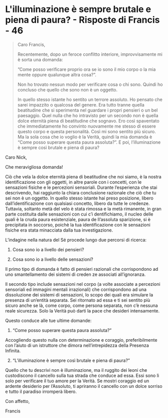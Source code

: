 # L'illuminazione è sempre brutale e piena di paura? - Risposte di Francis - 46

>Caro Francis,
>
>Recentemente, dopo un feroce conflitto interiore, improvvisamente mi è sorta una domanda:
>
>”Come posso verificare proprio ora se io sono il mio corpo o la mia mente oppure qualunque altra cosa?”.
>
>Non ho trovato nessun modo per verificare cosa o chi sono. Quindi ho concluso che quello che sono non è un oggetto.
>
>In quello stesso istante ho sentito un terrore assoluto. Ho pensato che sarei impazzito o qualcosa del genere. Era tutto tranne quella beatitudine che si sperimenta nel guardare i propri pensieri o un bel paesaggio. Quel nulla che ho intravisto per un secondo non è quella dolce eternità piena di beatitudine che sognavo. Ero così spaventato che immediatamente ho convinto nuovamente me stesso di essere questo corpo e questa personalità. Così mi sono sentito più sicuro. Ma la sola cosa che io voglio è la Verità, quindi la mia domanda è “Come posso superare questa paura assoluta?”. E poi, l’illuminazione è sempre così brutale e piena di paura?

Caro Nick,

Che meravigliosa domanda!

Ciò che vela la dolce eternità piena di beatitudine che noi siamo, è la nostra identificazione con gli oggetti, in altre parole con i concetti, con le sensazioni fisiche e le percezioni sensoriali. Durante l’esperienza che stai descrivendo, hai raggiunto la chiara conclusione razionale che ciò che tu sei non è un oggetto. In quello stesso istante hai preso posizione, libero dall’identificazione con qualsiasi concetto, libero da tutte le credenze. Tuttavia, soltanto metà del velo è stata rimossa e la metà rimanente, in gran parte costituita dalle sensazioni con cui c’i dentifichiamo, il nucleo delle quali è la cruda paura esistenziale, paura de ll’assoluta sparizione, si è precipitata in soccorso, poichè la tua identificazione con le sensazioni fisiche era stata minacciata dalla tua investigazione.

L’indagine nella natura del Sé procede lungo due percorsi di ricerca:

1. Cosa sono io a livello dei pensieri?

2. Cosa sono io a livello delle sensazioni?

Il primo tipo di domanda è fatto di pensieri razionali che corrispondono ad uno smantellamento dei sistemi di creden ze associati all’ignoranza.

Il secondo tipo include sensazioni nel corpo (a volte associate a percezioni sensoriali ed immagini mentali irrazionali) che corrispondono ad una dissoluzione dei sistemi di sensazioni, lo scopo dei quali era simulare la presenza di un’entità separata. Sei ritornato ad essa e ti sei sentito più sicuro anche se là, come corpo, come persona separata, non c’è nessuna reale sicurezza. Solo la Verità può darti la pace che desideri intensamente.

Questo conduce alle tue ultime domande:

1. “Come posso superare questa paura assoluta?”

Accogliendo questo nulla con determinazione e coraggio, preferibilmente con l’aiuto di un istruttore che dimora nell’intrepidezza della Presenza Infinita.

2. “L’illuminazione è sempre così brutale e piena di paura?”

Quello che tu descrivi non è illuminazione, ma il ruggito dei leoni che custodiscono il cancello sulla tua strada che conduce ad essa. Essi sono lì solo per verificare il tuo amore per la Verità. Se mostri coraggio ed un ardente desiderio per l’Assoluto, ti apriranno il cancello con un dolce sorriso e tutto il paradiso irromperà libero.

Con affetto,

Francis

